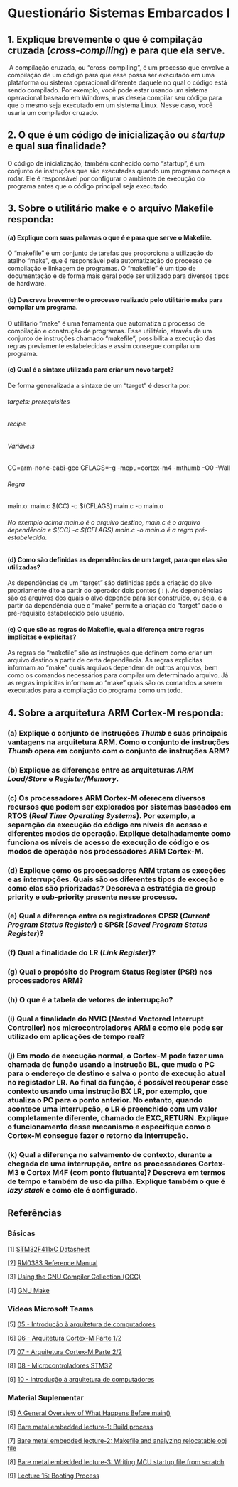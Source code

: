 # Questionário Sistemas Embarcados I

## 1. Explique brevemente o que é compilação cruzada (***cross-compiling***) e para que ela serve.

 ﻿ A compilação cruzada, ou “cross-compiling”, é um processo que envolve a compilação de um código para que esse possa ser executado em uma plataforma ou sistema operacional diferente daquele no qual o código está sendo compilado. Por exemplo, você pode estar usando um sistema operacional baseado em Windows, mas deseja compilar seu código para que o mesmo seja executado em um sistema Linux. Nesse caso, você usaria um compilador cruzado.
   
## 2. O que é um código de inicialização ou ***startup*** e qual sua finalidade?

  ﻿O código de inicialização, também conhecido como “startup”, é um conjunto de instruções que são executadas quando um programa começa a rodar. Ele é responsável por configurar o ambiente de execução do programa antes que o código principal seja executado.
   
## 3. Sobre o utilitário **make** e o arquivo **Makefile responda**:

#### (a) Explique com suas palavras o que é e para que serve o **Makefile**.

  O “makefile” é um conjunto de tarefas que proporciona a utilização do atalho “make”, que é responsável pela automatização do processo de compilação e linkagem de programas. O “makefile” é um tipo de documentação e de forma mais geral pode ser utilizado para diversos tipos de hardware.
  
#### (b) Descreva brevemente o processo realizado pelo utilitário **make** para compilar um programa.

  O utilitário “make” é uma ferramenta que automatiza o processo de compilação e construção de programas. Esse utilitário, através de um conjunto de instruções chamado “makefile”, possibilita a execução das regras previamente estabelecidas e assim consegue compilar um programa. 

#### (c) Qual é a sintaxe utilizada para criar um novo **target**?

   De forma generalizada a sintaxe de um “target” é descrita por:
   ###### targets: prerequisites
   ######          recipe  
   ###### Variáveis
   CC=arm-none-eabi-gcc
   CFLAGS=-g -mcpu=cortex-m4 -mthumb -O0 -Wall
   ###### Regra
   main.o: main.c
	         $(CC) -c $(CFLAGS) main.c -o main.o
   ###### No exemplo acima main.o é o arquivo destino, main.c é o arquivo dependência e $(CC) -c $(CFLAGS) main.c -o main.o é a regra pré-estabelecida.
        
#### (d) Como são definidas as dependências de um **target**, para que elas são utilizadas?

   As dependências de um “target” são definidas após a criação do alvo propriamente dito a partir do operador dois pontos ( : ). As dependências são os arquivos dos quais o alvo depende para ser construído, ou seja, é a partir da dependência que o “make” permite a criação do “target” dado o pré-requisito estabelecido pelo usuário.

#### (e) O que são as regras do **Makefile**, qual a diferença entre regras implícitas e explícitas?

  As regras do “makefile” são as instruções que definem como criar um arquivo destino a partir de certa dependência. As regras explícitas informam ao “make” quais arquivos dependem de outros arquivos, bem como os comandos necessários para compilar um determinado arquivo. Já as regras implícitas informam ao “make” quais são os comandos a serem executados para a compilação do programa como um todo.

## 4. Sobre a arquitetura **ARM Cortex-M** responda:

### (a) Explique o conjunto de instruções ***Thumb*** e suas principais vantagens na arquitetura ARM. Como o conjunto de instruções ***Thumb*** opera em conjunto com o conjunto de instruções ARM?

### (b) Explique as diferenças entre as arquiteturas ***ARM Load/Store*** e ***Register/Memory***.

### (c) Os processadores **ARM Cortex-M** oferecem diversos recursos que podem ser explorados por sistemas baseados em **RTOS** (***Real Time Operating Systems***). Por exemplo, a separação da execução do código em níveis de acesso e diferentes modos de operação. Explique detalhadamente como funciona os níveis de acesso de execução de código e os modos de operação nos processadores **ARM Cortex-M**.

### (d) Explique como os processadores ARM tratam as exceções e as interrupções. Quais são os diferentes tipos de exceção e como elas são priorizadas? Descreva a estratégia de **group priority** e **sub-priority** presente nesse processo.

### (e) Qual a diferença entre os registradores **CPSR** (***Current Program Status Register***) e **SPSR** (***Saved Program Status Register***)?

### (f) Qual a finalidade do **LR** (***Link Register***)?

### (g) Qual o propósito do Program Status Register (PSR) nos processadores ARM?

### (h) O que é a tabela de vetores de interrupção?

### (i) Qual a finalidade do NVIC (**Nested Vectored Interrupt Controller**) nos microcontroladores ARM e como ele pode ser utilizado em aplicações de tempo real?

### (j) Em modo de execução normal, o Cortex-M pode fazer uma chamada de função usando a instrução **BL**, que muda o **PC** para o endereço de destino e salva o ponto de execução atual no registador **LR**. Ao final da função, é possível recuperar esse contexto usando uma instrução **BX LR**, por exemplo, que atualiza o **PC** para o ponto anterior. No entanto, quando acontece uma interrupção, o **LR** é preenchido com um valor completamente  diferente,  chamado  de  **EXC_RETURN**.  Explique  o  funcionamento  desse  mecanismo  e especifique como o **Cortex-M** consegue fazer o retorno da interrupção. 

### (k) Qual  a  diferença  no  salvamento  de  contexto,  durante  a  chegada  de  uma  interrupção,  entre  os processadores Cortex-M3 e Cortex M4F (com ponto flutuante)? Descreva em termos de tempo e também de uso da pilha. Explique também o que é ***lazy stack*** e como ele é configurado. 


## Referências

### Básicas

[1] [STM32F411xC Datasheet](https://www.st.com/resource/en/datasheet/stm32f411ce.pdf)

[2] [RM0383 Reference Manual](https://www.st.com/resource/en/reference_manual/rm0383-stm32f411xce-advanced-armbased-32bit-mcus-stmicroelectronics.pdf)

[3] [Using the GNU Compiler Collection (GCC)](https://gcc.gnu.org/onlinedocs/gcc/index.html)

[4] [GNU Make](https://www.gnu.org/software/make/manual/html_node/index.html)

### Vídeos Microsoft Teams

[5] [05 - Introdução à arquitetura de computadores](https://web.microsoftstream.com/embed/channel/f6b3a0de-e6f3-4652-b2d5-f1164032498a?app=microsoftteams&sort=undefined&l=pt-br#)

[6] [06 - Arquitetura Cortex-M Parte 1/2](https://web.microsoftstream.com/embed/channel/f6b3a0de-e6f3-4652-b2d5-f1164032498a?app=microsoftteams&sort=undefined&l=pt-br#)

[7] [07 - Arquitetura Cortex-M Parte 2/2](https://web.microsoftstream.com/embed/channel/f6b3a0de-e6f3-4652-b2d5-f1164032498a?app=microsoftteams&sort=undefined&l=pt-br#)

[8] [08 - Microcontroladores STM32](https://web.microsoftstream.com/embed/channel/f6b3a0de-e6f3-4652-b2d5-f1164032498a?app=microsoftteams&sort=undefined&l=pt-br#)

[9] [10 - Introdução à arquitetura de computadores](https://web.microsoftstream.com/embed/channel/f6b3a0de-e6f3-4652-b2d5-f1164032498a?app=microsoftteams&sort=undefined&l=pt-br#)

### Material Suplementar

[5] [A General Overview of What Happens Before main()](https://embeddedartistry.com/blog/2019/04/08/a-general-overview-of-what-happens-before-main/)
 
[6] [Bare metal embedded lecture-1: Build process](https://youtu.be/qWqlkCLmZoE?si=mn5yDnJYudQ1PpZH)
 
[7] [Bare metal embedded lecture-2: Makefile and analyzing relocatable obj file](https://youtu.be/Bsq6P1B8JqI?si=yuNLPj3JQ-2IT1yo)
 
[8] [Bare metal embedded lecture-3: Writing MCU startup file from scratch](https://youtu.be/2Hm8eEHsgls?si=c27MpZ47ApiMSwHR)
 
[9] [Lecture 15: Booting Process](https://youtu.be/3brOzLJmeek?si=MsHRUEJP8zofjwJQ)
